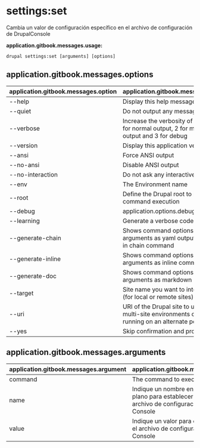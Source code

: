 # settings:set
Cambia un valor de configuración específico en el archivo de configuración de DrupalConsole

**application.gitbook.messages.usage:**
```
drupal settings:set [arguments] [options]
```

## application.gitbook.messages.options
application.gitbook.messages.option | application.gitbook.messages.details
-------|-------------
--help | Display this help message
--quiet | Do not output any message
--verbose | Increase the verbosity of messages: 1 for normal output, 2 for more verbose output and 3 for debug
--version | Display this application version
--ansi | Force ANSI output
--no-ansi | Disable ANSI output
--no-interaction | Do not ask any interactive question
--env | The Environment name
--root | Define the Drupal root to be used in command execution
--debug | application.options.debug
--learning | Generate a verbose code output
--generate-chain | Shows command options and arguments as yaml output to be used in chain command
--generate-inline | Shows command options and arguments as inline command
--generate-doc | Shows command options and arguments as markdown
--target | Site name you want to interact with (for local or remote sites)
--uri | URI of the Drupal site to use (for multi-site environments or when running on an alternate port)
--yes | Skip confirmation and proceed

## application.gitbook.messages.arguments
application.gitbook.messages.argument | application.gitbook.messages.details
---------|-------------
command | The command to execute
name | Indique un nombre en formato YAML plano para establecer un valor en el archivo de configuración de Drupal Console
value | Indique un valor para establecerlo en el archivo de configuración de Drupal Console
